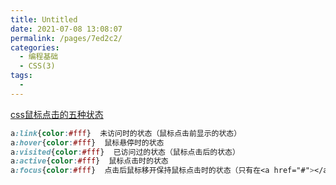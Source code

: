 ```yaml
---
title: Untitled
date: 2021-07-08 13:08:07
permalink: /pages/7ed2c2/
categories:
  - 编程基础
  - CSS(3)
tags:
  - 
---
```


[css鼠标点击的五种状态](https://blog.csdn.net/leng0920/article/details/77413042)

```css
a:link{color:#fff}  未访问时的状态（鼠标点击前显示的状态）
a:hover{color:#fff}  鼠标悬停时的状态
a:visited{color:#fff}  已访问过的状态（鼠标点击后的状态）
a:active{color:#fff}  鼠标点击时的状态
a:focus{color:#fff}  点击后鼠标移开保持鼠标点击时的状态（只有在<a href="#"></a>时标签中有效）
```



